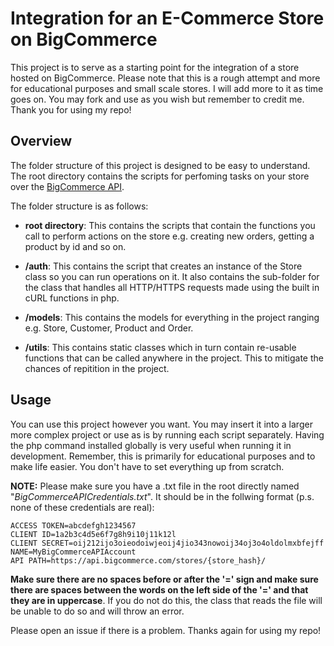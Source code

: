 # Integration for an E-Commerce Store on BigCommerce
This project is to serve as a starting point for the integration of a store hosted on BigCommerce. Please note that this is a rough attempt and more for educational purposes and small scale stores. I will add more to it as time goes on. You may fork and use as you wish but remember to credit me. Thank you for using my repo!

## Overview
The folder structure of this project is designed to be easy to understand. The root directory contains the scripts for perfoming tasks on your store over the [BigCommerce API](https://developer.bigcommerce.com/api-reference "BigCommerce API Reference").

The folder structure is as follows:
* <b>root directory</b>: This contains the scripts that contain the functions you call to perform actions on the store e.g. creating new orders, getting a product by id and so on.

* <b>/auth</b>: This contains the script that creates an instance of the Store class so you can run operations on it. It also contains the sub-folder for the class that handles all HTTP/HTTPS requests made using the built in cURL functions in php.

* <b>/models</b>: This contains the models for everything in the project ranging e.g. Store, Customer, Product and Order.

* <b>/utils</b>: This contains static classes which in turn contain re-usable functions that can be called anywhere in the project. This to mitigate the chances of repitition in the project.

## Usage
You can use this project however you want. You may insert it into a larger more complex project or use as is by running each script separately. Having the php command installed globally is very useful when running it in development. Remember, this is primarily for educational purposes and to make life easier. You don't have to set everything up from scratch. 

<b>NOTE:</b> Please make sure you have a .txt file in the root directly named "<i>BigCommerceAPICredentials.txt</i>". It should be in the follwing format (p.s. none of these credentials are real):
```
ACCESS TOKEN=abcdefgh1234567
CLIENT ID=1a2b3c4d5e6f7g8h9i10j11k12l
CLIENT SECRET=oij212ijo3oieodoiwjeoij4jio343nowoij34oj3o4oldolmxbfejff
NAME=MyBigCommerceAPIAccount
API PATH=https://api.bigcommerce.com/stores/{store_hash}/
```
<b>Make sure there are no spaces before or after the '=' sign and make sure there are spaces between the words on the left side of the '=' and that they are in uppercase</b>. If you do not do this, the class that reads the file will be unable to do so and will throw an error. 

Please open an issue if there is a problem. Thanks again for using my repo!